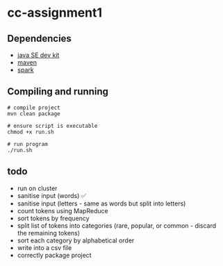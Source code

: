 # cc-assignment1

## Dependencies
* [java SE dev kit](https://www.oracle.com/java/technologies/downloads/)
* [maven](https://maven.apache.org/download.cgi)
* [spark](https://spark.apache.org/downloads.html)

## Compiling and running
```console
# compile project
mvn clean package

# ensure script is executable
chmod +x run.sh

# run program
./run.sh
```

## todo
* run on cluster
* sanitise input (words) :white_check_mark: 
* sanitise input (letters - same as words but split into letters)
* count tokens using MapReduce
* sort tokens by frequency
* split list of tokens into categories (rare, popular, or common - discard the remaining tokens)
* sort each category by alphabetical order
* write into a csv file
* correctly package project

